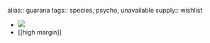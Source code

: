 alias:: guarana
tags:: species, psycho, unavailable
supply:: wishlist

- ![](https://peach-geographical-bat-397.mypinata.cloud/ipfs/QmS46XNPGP24VCA1aCEnW2vE9Jy4hJinYRy21ZBfCp5kZd)
- [[high margin]]